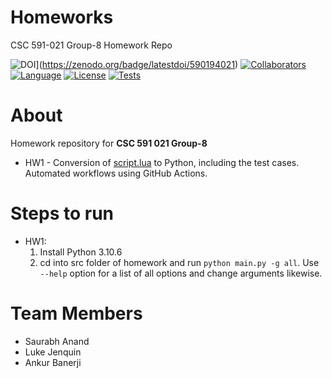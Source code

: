 # Homeworks
CSC 591-021 Group-8 Homework Repo

![DOI](https://zenodo.org/badge/590194021.svg)](https://zenodo.org/badge/latestdoi/590194021)
[![Collaborators](https://img.shields.io/badge/Collaborators-3-purple.svg?style=flat)](https://github.com/SN-18/ASE-group-8/graphs/contributors)
[![Language](https://img.shields.io/badge/Language-Python-orange.svg?style=flat)](https://github.com/SN-18/ASE-group-8/search?l=python)
[![License](https://img.shields.io/badge/License-MIT-blue.svg?style=flat)](https://github.com/SN-18/ASE-group-8/blob/main/LICENSE.md)
[![Tests](https://github.com/NCSU-CSC-591-021-Spring-23-Group-3/Homeworks/actions/workflows/tests.yaml/badge.svg)](https://github.com/NCSU-CSC-591-021-Spring-23-Group-3/Homeworks/actions/workflows/tests.yaml)

# About
Homework repository for **CSC 591 021 Group-8**<br/>
- HW1 - Conversion of <a href="https://github.com/timm/tested/blob/main/src/script.lua">script.lua</a> to Python, including the test cases. Automated workflows using GitHub Actions.

# Steps to run
- HW1:
  1. Install Python 3.10.6
  2. cd into src folder of homework and run ```python main.py -g all```. Use ```--help``` option for a list of all options and change arguments likewise.

# Team Members
 - Saurabh Anand
 - Luke Jenquin
 - Ankur Banerji
